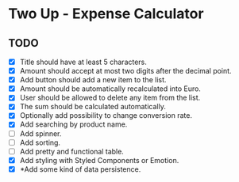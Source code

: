 # Two Up - Expense Calculator

## TODO

* [x] Title should have at least 5 characters.
* [x] Amount should accept at most two digits after the decimal point.
* [x] Add button should add a new item to the list.
* [x] Amount should be automatically recalculated into Euro.
* [x] User should be allowed to delete any item from the list.
* [x] The sum should be calculated automatically.
* [x] Optionally add possibility to change conversion rate.
* [x] Add searching by product name.
* [ ] Add spinner.
* [ ] Add sorting.
* [ ] Add pretty and functional table.
* [x] Add styling with Styled Components or Emotion.
* [x] *Add some kind of data persistence.

